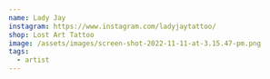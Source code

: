 ```yaml
---
name: Lady Jay
instagram: https://www.instagram.com/ladyjaytattoo/
shop: Lost Art Tattoo
image: /assets/images/screen-shot-2022-11-11-at-3.15.47-pm.png
tags:
  - artist
---
```

